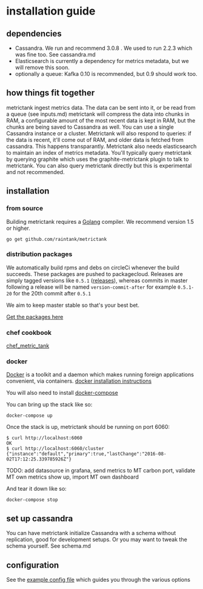 # installation guide

## dependencies

* Cassandra. We run and recommend 3.0.8 .  We used to run 2.2.3 which was fine too. See cassandra.md
* Elasticsearch is currently a dependency for metrics metadata, but we will remove this soon.
* optionally a queue: Kafka 0.10 is recommended, but 0.9 should work too.

## how things fit together

metrictank ingest metrics data. The data can be sent into it, or be read from a queue (see inputs.md)
metrictank will compress the data into chunks in RAM, a configurable amount of the most recent data
is kept in RAM, but the chunks are being saved to Cassandra as well.  You can use a single Cassandra
instance or a cluster.  Metrictank will also respond to queries: if the data is recent, it'll come out of
RAM, and older data is fetched from cassandra.  This happens transparantly.
Metrictank also needs elasticsearch to maintain an index of metrics metadata.
You'll typically query metrictank by querying graphite which uses the graphite-metrictank plugin to talk
to metrictank.  You can also query metrictank directly but this is experimental and not recommended.


## installation

### from source

Building metrictank requires a [Golang](https://golang.org/) compiler.
We recommend version 1.5 or higher.

```
go get github.com/raintank/metrictank
```

### distribution packages

We automatically build rpms and debs on circleCi whenever the build succeeds.
These packages are pushed to packagecloud.
Releases are simply tagged versions like `0.5.1` ([releases](https://github.com/raintank/metrictank/releases)),
whereas commits in master following a release will be named `version-commit-after` for example `0.5.1-20` for
the 20th commit after `0.5.1`

We aim to keep master stable so that's your best bet.

[Get the packages here](https://packagecloud.io/app/raintank/raintank/search?filter=all&q=metrictank&dist=)

### chef cookbook

[chef_metric_tank](https://github.com/raintank/chef_metric_tank)

### docker

[Docker](docker.io) is a toolkit and a daemon which makes running foreign applications convenient, via containers.
[docker installation instructions](https://www.docker.com/products/overview)

You will also need to install [docker-compose](https://docs.docker.com/compose/)

You can bring up the stack like so:

```
docker-compose up
```

Once the stack is up, metrictank should be running on port 6060:

```
$ curl http://localhost:6060
OK
$ curl http://localhost:6060/cluster
{"instance":"default","primary":true,"lastChange":"2016-08-02T17:12:25.339785926Z"}
```

TODO: add datasource in grafana, send metrics to MT carbon port, validate MT own metrics show up, import MT own dashboard

And tear it down like so:
```
docker-compose stop
```

## set up cassandra

You can have metrictank initialize Cassandra with a schema without replication, good for development setups.
Or you may want to tweak the schema yourself. See schema.md

## configuration

See the [example config file](https://github.com/raintank/metrictank/blob/master/metrictank-sample.ini) which guides you through the various options
